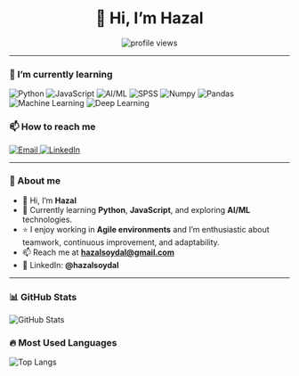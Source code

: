 <!-- Profile Header -->
<h1 align="center">👋 Hi, I’m Hazal</h1>

<p align="center">
  <img src="https://komarev.com/ghpvc/?username=hazalsoydal&style=for-the-badge" alt="profile views" />
</p>

---

### 🌱 I’m currently learning
<p>
  <img alt="Python" src="https://img.shields.io/badge/Python-3776AB?style=for-the-badge&logo=python&logoColor=white" />
  <img alt="JavaScript" src="https://img.shields.io/badge/JavaScript-F7DF1E?style=for-the-badge&logo=javascript&logoColor=000000" />
  <img alt="AI/ML" src="https://img.shields.io/badge/Artificial%20Intelligence-FF6F00?style=for-the-badge&logo=openai&logoColor=white" />
  <img alt="SPSS" src="https://img.shields.io/badge/SPSS-CC092F?style=for-the-badge&logo=ibm&logoColor=white" />
  <img alt="Numpy" src="https://img.shields.io/badge/Numpy-013243?style=for-the-badge&logo=numpy&logoColor=white" />
  <img alt="Pandas" src="https://img.shields.io/badge/Pandas-150458?style=for-the-badge&logo=pandas&logoColor=white" />
  <img alt="Machine Learning" src="https://img.shields.io/badge/Machine%20Learning-102230?style=for-the-badge&logo=scikitlearn&logoColor=orange" />
  <img alt="Deep Learning" src="https://img.shields.io/badge/Deep%20Learning-FF6F00?style=for-the-badge&logo=tensorflow&logoColor=white" />

  
</p>

### 📫 How to reach me
<p>
  <a href="mailto:hazalsoydal@gmail.com">
    <img alt="Email" src="https://img.shields.io/badge/Email-hazalsoydal%40gmail.com-D14836?style=for-the-badge&logo=gmail&logoColor=white" />
  </a>
  <a href="https://www.linkedin.com/in/hazalsoydal" target="_blank">
    <img alt="LinkedIn" src="https://img.shields.io/badge/LinkedIn-@hazalsoydal-0A66C2?style=for-the-badge&logo=linkedin&logoColor=white" />
  </a>
</p>

---

### 🧭 About me
- 👋 Hi, I’m **Hazal**  
- 🌱 Currently learning **Python**, **JavaScript**, and exploring **AI/ML** technologies.
- ⭐️ I enjoy working in **Agile environments** and I’m enthusiastic about teamwork, continuous improvement, and adaptability.  
- 📫 Reach me at **hazalsoydal@gmail.com**  
- 🔗 LinkedIn: **@hazalsoydal**

---

### 📊 GitHub Stats
<p>
  <img alt="GitHub Stats" src="https://github-readme-stats.vercel.app/api?username=hazalsoydal&show_icons=true&theme=radical" />
</p>

### 🔥 Most Used Languages
<p>
  <img alt="Top Langs" src="https://github-readme-stats.vercel.app/api/top-langs/?username=hazalsoydal&layout=compact&theme=radical" />
</p>

<!-- Optional: Streaks (isterseniz açın)
<p>
  <img alt="GitHub Streak" src="https://streak-stats.demolab.com/?user=hazalsoydal&theme=radical" />
</p>
-->

<!---
hazalsoydal/hazalsoydal is a ✨ special ✨ repository because its `README.md` (this file) appears on your GitHub profile.
You can click the Preview link to take a look at your changes.
--->
